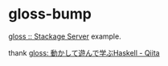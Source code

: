# gloss-bump

[gloss :: Stackage Server](https://www.stackage.org/lts-12.17/package/gloss-1.12.0.0)
example.

thank [gloss: 動かして遊んで学ぶHaskell - Qiita](https://qiita.com/lotz/items/bdb04c771efc8919b79c)
